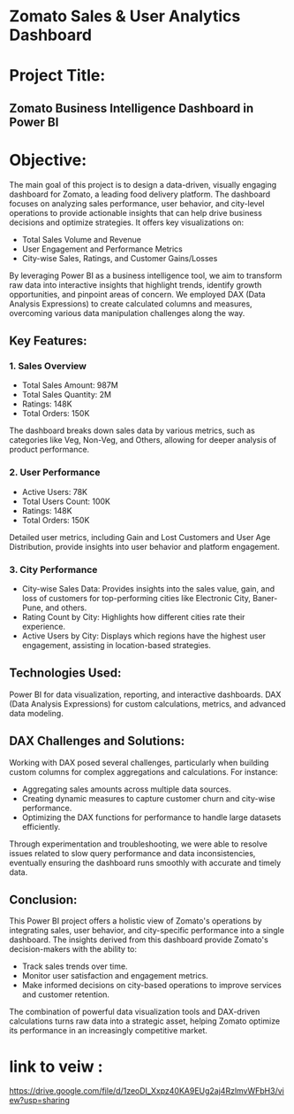 # Zomato Sales & User Analytics Dashboard
# Project Title:
## Zomato Business Intelligence Dashboard in Power BI

 # Objective:
The main goal of this project is to design a data-driven, visually engaging dashboard for Zomato, a leading food delivery platform.
The dashboard focuses on analyzing sales performance, user behavior, and city-level operations to provide actionable insights that can help drive business decisions and optimize strategies. It offers key visualizations on:
-  Total Sales Volume and Revenue
- User Engagement and Performance Metrics
- City-wise Sales, Ratings, and Customer Gains/Losses

By leveraging Power BI as a business intelligence tool, we aim to transform raw data into interactive insights that highlight trends, identify growth opportunities, and pinpoint areas of concern. We employed DAX (Data Analysis Expressions) to create calculated columns and measures, overcoming various data manipulation challenges along the way.

## Key Features:
### 1. Sales Overview
- Total Sales Amount: 987M
- Total Sales Quantity: 2M
- Ratings: 148K
- Total Orders: 150K
  
The dashboard breaks down sales data by various metrics, such as categories like Veg, Non-Veg, and Others, allowing for deeper analysis of product performance.

### 2. User Performance
- Active Users: 78K
- Total Users Count: 100K
- Ratings: 148K
- Total Orders: 150K

Detailed user metrics, including Gain and Lost Customers and User Age Distribution, provide insights into user behavior and platform engagement.

### 3. City Performance
- City-wise Sales Data: Provides insights into the sales value, gain, and loss of customers for top-performing cities like Electronic City, Baner-Pune, and others.
- Rating Count by City: Highlights how different cities rate their experience.
- Active Users by City: Displays which regions have the highest user engagement, assisting in location-based strategies.
## Technologies Used:
Power BI for data visualization, reporting, and interactive dashboards.
DAX (Data Analysis Expressions) for custom calculations, metrics, and advanced data modeling.
## DAX Challenges and Solutions:
Working with DAX posed several challenges, particularly when building custom columns for complex aggregations and calculations. For instance:
- Aggregating sales amounts across multiple data sources.
- Creating dynamic measures to capture customer churn and city-wise performance.
- Optimizing the DAX functions for performance to handle large datasets efficiently.

Through experimentation and troubleshooting, we were able to resolve issues related to slow query performance and data inconsistencies, eventually ensuring the dashboard runs smoothly with accurate and timely data.

## Conclusion:
This Power BI project offers a holistic view of Zomato's operations by integrating sales, user behavior, and city-specific performance into a single dashboard. The insights derived from this dashboard provide Zomato's decision-makers with the ability to:

- Track sales trends over time.
- Monitor user satisfaction and engagement metrics.
- Make informed decisions on city-based operations to improve services and customer retention.
  
The combination of powerful data visualization tools and DAX-driven calculations turns raw data into a strategic asset, helping Zomato optimize its performance in an increasingly competitive market.

 # link to veiw :
 
 https://drive.google.com/file/d/1zeoDI_Xxpz40KA9EUg2aj4RzlmvWFbH3/view?usp=sharing

